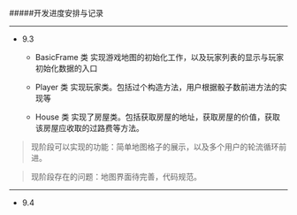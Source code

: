 
#####开发进度安排与记录<br>

----------


* 9.3
	* BasicFrame 类
	实现游戏地图的初始化工作，以及玩家列表的显示与玩家初始化数据的入口

	* Player 类
实现玩家类。包括过个构造方法，用户根据骰子数前进方法的实现等<br>

	* House 类
	实现了房屋类。包括获取房屋的地址，获取房屋的价值，获取该房屋应收取的过路费等方法。<br>
	
> 现阶段可以实现的功能：简单地图格子的展示，以及多个用户的轮流循环前进。<br>

> 现阶段存在的问题：地图界面待完善，代码规范。<br>


----------


* 9.4
